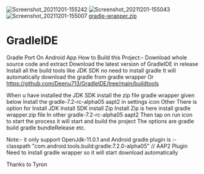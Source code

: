 ![Screenshot_20211201-155242](https://user-images.githubusercontent.com/82932744/144217165-0fa80d03-ee0c-421e-bcc5-2ebd4e84a57f.png)
![Screenshot_20211201-155043](https://user-images.githubusercontent.com/82932744/144217174-f0bdc4db-fef3-49a6-9e4a-692707d7ffda.png)
![Screenshot_20211201-155007](https://user-images.githubusercontent.com/82932744/144217179-7a97d8d1-e6e4-4f35-bb1c-468681beb42b.png)
[gradle-wrapper.zip](https://github.com/Deenu713/GradleIDE/files/7632940/gradle-wrapper.zip)
# GradleIDE
Gradle Port On Android App
How to Build this Project:-
Download whole source code and extract
Download the latest version of GradleIDE in release
Install all the build tools like JDK SDK no need to install gradle 
It will automatically download the gradle from gradle wrapper
Or https://github.com/Deenu713/GradleIDE/tree/main/buildtools

When u have installed the JDK SDK install the zip file gradle wrapper given below
Install the gradle-7.2-rc-alpha05 aapt2 in settings icon Other
There is option for Install JDK Install SDK install Zip 
Install Zip is here install gradle wrapper.zip file
In other gradle-7.2-rc-alpha05 aapt2
Then tap on run icon to start the process it will start and build the project
The options are gradle build gradle bundleRelease etc.

Note:- it only support OpenJdk-11.0.1 and Android gradle plugin is :-
        classpath "com.android.tools.build:gradle:7.2.0-alpha05"   // AAP2 Plugin
Need to install gradle wrapper so it will start download automatically

Thanks to Tyron

